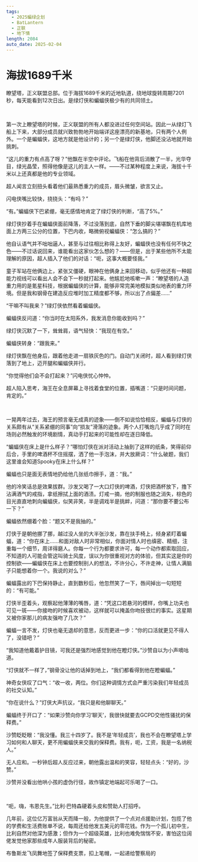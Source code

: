 ```yaml
---
tags:
  - 2025蝙绿企划
  - BatLantern
  - 正联
  - 地下情
length: 2084
auto_date: 2025-02-04
---
```


# 海拔1689千米

瞭望塔，正义联盟总部。位于海拔1689千米的近地轨道，绕地球旋转周期7201秒，每天能看到12次日出。是绿灯侠和蝙蝠侠极少有的共同领土。

<br>

第一次上瞭望塔的时候，正义联盟的所有人都没进过任何空间站。因此一从绿灯飞船上下来，大部分成员就兴致勃勃地开始端详这座漂亮的新基地，只有两个人例外。一个是蝙蝠侠，这地方就是他设计的；另一个是绿灯侠，他脚还没沾地就开始挑刺。

“这儿的重力有点高了呀？”他飘在半空中评论。飞船在他背后消散了一半，光华夺目，绿光晶莹，照得他像是这儿的主人一样。——不过某种程度上来说，海拔十千米以上还真都是他的专业领域。

超人闻言立刻扭头看着他们最熟悉重力的成员，眉头微皱，欲言又止。

闪电侠嘴比较快，挠挠头：“有吗？”

“有。”蝙蝠侠下巴紧绷，毫无感情地肯定了绿灯侠的判断，“高了5%。”

绿灯侠抄着手在蝙蝠侠面前降落，不过没落到底，自然下垂的脚尖堪堪飘在机库地面上方两三公分的位置，下巴内收，略微俯视蝙蝠侠：“怎么搞的？”

他自认语气并不咄咄逼人，甚至与过往相比称得上友好，蝙蝠侠也没有任何不快之色——不过话说回来，谁能看出这家伙怎么想的？——但是，出于某些他所不太能理解的原因，超人插入了他们的对话：“呃，这事大概要怪我。”

童子军站在他俩边上，紧张又僵硬，眼神在他俩身上来回移动，似乎他还有一种超能力视线可以看出人会不会下一秒就打起来。他尴尬地咳嗽一声：“瞭望塔的人造重力用的是氪星科技，根据蝙蝠侠的计算，能够非常完美地模拟类似地表的重力环境。但是我和钢骨在建造反应堆时加工精度都不够，所以出了点偏差……”

“干嘛不叫我来？”绿灯侠依然看着蝙蝠侠。

蝙蝠侠反问道：“你当时在太阳系外，我发消息你能收到吗？”

绿灯侠沉默了一下，耸耸肩，语气轻快：“我现在有空。”

蝙蝠侠转身：“跟我来。”

绿灯侠飘在他身后，跟着他走进一扇铁灰色的门。自动门关闭时，超人看到绿灯侠落到了地上，迈开腿和蝙蝠侠并行。

“你觉得他们会不会打起来？”闪电侠忧心忡忡。

超人陷入思考，海王在全息屏幕上寻找着食堂的位置，插嘴道：“只是时间问题，肯定的。”

<br>

一晃两年过去，海王的预言毫无成真的迹象——倒不如说恰恰相反，蝙蝠与灯侠的关系颇有从“关系紧绷的同事”向“损友”滑落的迹象。两个人打嘴炮几乎成了同时在场则必然触发的环境剧情，真动手打起来的可能性却在逐日降低。

“蝙蝠侠在床上是什么样子？”哪怕灯侠在派对活动上抽到了这样的纸条，笑得前仰后合，手里的啤酒杯不住摇摆，洒了他一手泡沫，并大放厥词：“什么破题，我们这里谁会知道Spooky在床上什么样？”

蝙蝠也只是面无表情地扔给他几张纸巾擦手，道：“我。”

他的冷笑话总是效果拔群。沙发又喝了一大口灯侠的啤酒，灯侠把酒杯放下，撸下沾满酒气的戒指，拿纸擦拭上面的酒渍。灯戒一摘，他的制服也随之消失，棕色的目光直直地刺向蝙蝠侠，似笑非笑，半是调戏半是挑衅，问道：“那你要不要公布一下？”

蝙蝠依然绷着个脸：“题又不是我抽的。”

灯侠于是朝他挪了挪，越过没人坐的大半张沙发，靠在扶手椅上，倾身紧盯着蝙蝠，道：“你在床上……和面对敌人时非常相似，你面对情人时也缜密、精细，注重每一个细节，周详得磨人。你每一个行为都要求许可，每一个动作都索取回应，不知道的人可能会管这叫骑士风度，误以为你很重视对方的体验，但其实这是你的控制欲——蝙蝠侠在床上也要控制别人的想法，不许分心，不许走神，让情人满脑子只能想着你一个。我说的对么？”

蝙蝠露出的下巴保持静止，直到数秒后，他忽然笑了一下，唇间掉出一句短短的：“有可能。”

灯侠半歪着头，观察起他薄薄的嘴唇，道：“凭这口若悬河的模样，你嘴上功夫也可见一斑——你接吻的时候喜欢被动，这样就可以掩盖你吻技很烂的事实。这星期又被你家那儿的病友强吻了几次？”

蝙蝠一言不发，灯侠也毫无退却的意思，反而更进一步：“你的口活就更见不得人了，没错吧？”

“我知道他戴着护目镜，可我还是强烈地感觉到他在瞪灯侠。”沙赞自以为小声嘀咕道。

“灯侠就不一样了，”钢骨没让他的话掉到地上，“我们都看得到他在瞪蝙蝠。”

神奇女侠叹了口气：“收一收，两位。你们这种调情方式会严重污染我们年轻成员的社交认知。”

“你在说什么？”灯侠大声抗议，“我只是和他聊聊天。”

蝙蝠终于开口了：“如果沙赞向你学习‘聊天’，我很快就要去GCPD交他性骚扰的保释费。”

沙赞眨眨眼：“我没懂。我三十四岁了。我不是‘年轻成员’，我也不会在瞭望塔上学习如何和人聊天，更不用蝙蝠侠来交我的保释费。我有，呃，工资，我是一名纳税人。”

无人应和。一秒钟后超人反应过来，朝他露出温和的笑容，轻轻点头：“好的，沙赞。”

沙赞并没看出他哄小孩的虚伪行径，故作镇定地端起可乐喝了一口。

<br>

“呃，嗨，韦恩先生。”比利·巴特森硬着头皮和赞助人打招呼。

几年前，这位亿万富翁从天而降一般，为他提供了一个点对点援助计划，包揽了他的学费和生活费账单不说，每周还给他发五美元的零花钱。作为一个孤儿初中生，比利自然对他深为感激；但作为一个超级英雄，比利也难免惴惴不安，害怕这位阔佬发觉他家那些成年人服装背后的秘密。

布鲁斯龙飞凤舞地签了保释费支票，扣上笔帽，一起递给警察局的
